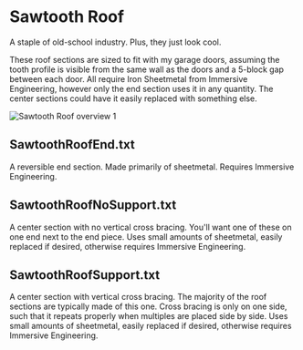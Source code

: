 # Sawtooth Roof

A staple of old-school industry. Plus, they just look cool.

These roof sections are sized to fit with my garage doors, assuming the tooth profile is visible from the same wall as the doors and a 5-block gap between each door. All require Iron Sheetmetal from Immersive Engineering, however only the end section uses it in any quantity. The center sections could have it easily replaced with something else.

![Sawtooth Roof overview 1](SawtoothRoof-1)

## SawtoothRoofEnd.txt
A reversible end section. Made primarily of sheetmetal. Requires Immersive Engineering.

## SawtoothRoofNoSupport.txt
A center section with no vertical cross bracing. You'll want one of these on one end next to the end piece. Uses small amounts of sheetmetal, easily replaced if desired, otherwise requires Immersive Engineering.

## SawtoothRoofSupport.txt
A center section with vertical cross bracing. The majority of the roof sections are typically made of this one. Cross bracing is only on one side, such that it repeats properly when multiples are placed side by side. Uses small amounts of sheetmetal, easily replaced if desired, otherwise requires Immersive Engineering.
